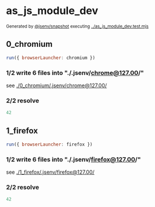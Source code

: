 # as_js_module_dev

<sub>
  Generated by <a href="https://github.com/jsenv/core/tree/main/packages/independent/snapshot">@jsenv/snapshot</a> executing <a href="../as_js_module_dev.test.mjs">../as_js_module_dev.test.mjs</a>
</sub>

## 0_chromium

```js
run({ browserLauncher: chromium })
```

### 1/2 write 6 files into "./.jsenv/chrome@127.00/"

see [./0_chromium/.jsenv/chrome@127.00/](./0_chromium/.jsenv/chrome@127.00/)

### 2/2 resolve

```js
42
```

## 1_firefox

```js
run({ browserLauncher: firefox })
```

### 1/2 write 6 files into "./.jsenv/firefox@127.00/"

see [./1_firefox/.jsenv/firefox@127.00/](./1_firefox/.jsenv/firefox@127.00/)

### 2/2 resolve

```js
42
```